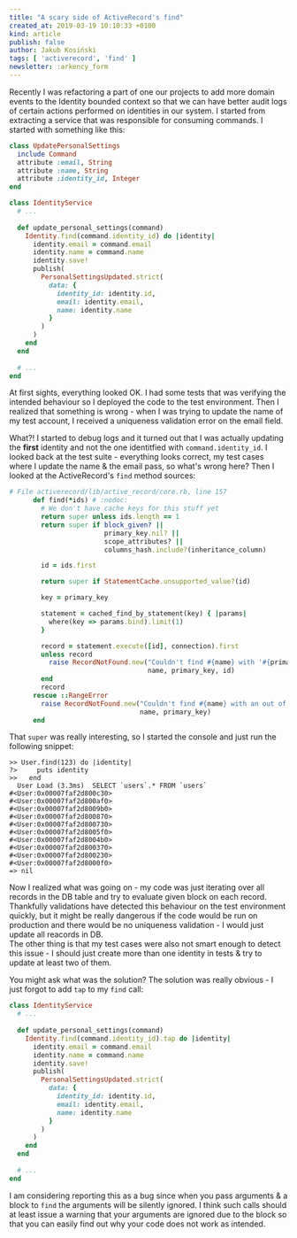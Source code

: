 ```yaml
---
title: "A scary side of ActiveRecord's find"
created_at: 2019-03-19 10:10:33 +0100
kind: article
publish: false
author: Jakub Kosiński
tags: [ 'activerecord', 'find' ]
newsletter: :arkency_form
---
```


Recently I was refactoring a part of one our projects to add more domain events to the Identity bounded context so that we can have better audit logs of certain actions performed on identities in our system. I started from extracting a service that was responsible for consuming commands. I started with something like this:

```ruby
class UpdatePersonalSettings
  include Command
  attribute :email, String
  attribute :name, String
  attribute :identity_id, Integer
end

class IdentityService
  # ...
  
  def update_personal_settings(command)
    Identity.find(command.identity_id) do |identity|
      identity.email = command.email
      identity.name = command.name
      identity.save!
      publish(
        PersonalSettingsUpdated.strict(
          data: {
            identity_id: identity.id,
            email: identity.email,
            name: identity.name
          }
        )
      )
    end
  end
  
  # ...
end
```

At first sights, everything looked OK. I had some tests that was verifying the intended behaviour so I deployed the code to the test environment. Then I realized that something is wrong - when I was trying to update the name of my test account, I received a uniqueness validation error on the email field. 

<!-- more -->

What?! I started to debug logs and it turned out that I was actually updating the **first** identity and not the one identitfied with `command.identity_id`. I looked back at the test suite - everything looks correct, my test cases where I update the name & the email pass, so what's wrong here? Then I looked at the ActiveRecord's `find` method sources:

```ruby
# File activerecord/lib/active_record/core.rb, line 157
      def find(*ids) # :nodoc:
        # We don't have cache keys for this stuff yet
        return super unless ids.length == 1
        return super if block_given? ||
                        primary_key.nil? ||
                        scope_attributes? ||
                        columns_hash.include?(inheritance_column)

        id = ids.first

        return super if StatementCache.unsupported_value?(id)

        key = primary_key

        statement = cached_find_by_statement(key) { |params|
          where(key => params.bind).limit(1)
        }

        record = statement.execute([id], connection).first
        unless record
          raise RecordNotFound.new("Couldn't find #{name} with '#{primary_key}'=#{id}",
                                   name, primary_key, id)
        end
        record
      rescue ::RangeError
        raise RecordNotFound.new("Couldn't find #{name} with an out of range value for '#{primary_key}'",
                                 name, primary_key)
      end
```

That `super` was really interesting, so I started the console and just run the following snippet:

```
>> User.find(123) do |identity|
?>     puts identity
>>   end
  User Load (3.3ms)  SELECT `users`.* FROM `users`
#<User:0x00007faf2d800c30>
#<User:0x00007faf2d800af0>
#<User:0x00007faf2d8009b0>
#<User:0x00007faf2d800870>
#<User:0x00007faf2d800730>
#<User:0x00007faf2d8005f0>
#<User:0x00007faf2d8004b0>
#<User:0x00007faf2d800370>
#<User:0x00007faf2d800230>
#<User:0x00007faf2d8000f0>
=> nil
```

Now I realized what was going on - my code was just iterating over all records in the DB table and try to evaluate given block on each record. Thankfully validations have detected this behaviour on the test environment quickly, but it might be really dangerous if the code would be run on production and there would be no uniqueness validation - I would just update all reacords in DB.  
The other thing is that my test cases were also not smart enough to detect this issue - I should just create more than one identity in tests & try to update at least two of them.

You might ask what was the solution? The solution was really obvious - I just forgot to add `tap` to my `find` call:

```ruby
class IdentityService
  # ...
  
  def update_personal_settings(command)
    Identity.find(command.identity_id).tap do |identity|
      identity.email = command.email
      identity.name = command.name
      identity.save!
      publish(
        PersonalSettingsUpdated.strict(
          data: {
            identity_id: identity.id,
            email: identity.email,
            name: identity.name
          }
        )
      )
    end
  end
  
  # ...
end
```

I am considering reporting this as a bug since when you pass arguments & a block to `find` the arguments will be silently ignored. I think such calls should at least issue a warning that your arguments are ignored due to the block so that you can easily find out why your code does not work as intended.

